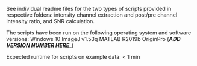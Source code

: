 See individual readme files for the two types of scripts provided in respective folders: intensity channel extraction and post/pre channel intensity ratio, and SNR calculation.

The scripts have been run on the following operating system and software versions:
Windows 10
ImageJ v1.53q
MATLAB R2019b
OriginPro (_______ADD VERSION NUMBER HERE________)

Expected runtime for scripts on example data: < 1 min